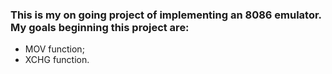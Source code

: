 ### This is my on going project of implementing an 8086 emulator. My goals beginning this project are:
- MOV function;
- XCHG function.
